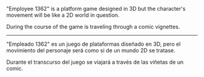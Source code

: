 "Employee 1362" is a platform game designed in 3D but the character's movement will be like a 2D world in question.

During the course of the game is traveling through a comic vignettes.


---


"Empleado 1362" es un juego de plataformas diseñado en 3D, pero el movimiento del personaje será como si de un mundo 2D se tratase.

Durante el transcurso del juego se viajará a través de las viñetas de un comic.



